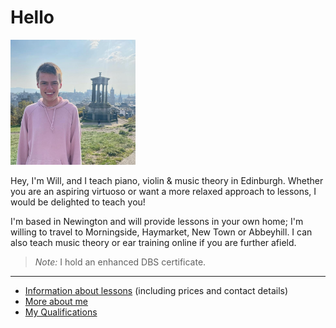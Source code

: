 
# Hello

<img src="calton_hill.jpg" alt="me"
	title="Calton Hill, Edinburgh" width="200"/>

Hey, I'm Will, and I teach piano, violin & music theory in Edinburgh.
Whether you are an aspiring virtuoso or want a more relaxed approach to lessons, I would be delighted to teach you!

I'm based in Newington and will provide lessons in your own home; I'm willing to travel to Morningside, Haymarket, New Town or Abbeyhill.
I can also teach music theory or ear training online if you are further afield.

> *Note:* I hold an enhanced DBS certificate.

---

- [Information about lessons](lessons.md) (including prices and contact details)
- [More about me](about.md)
- [My Qualifications](qualifications.md)
